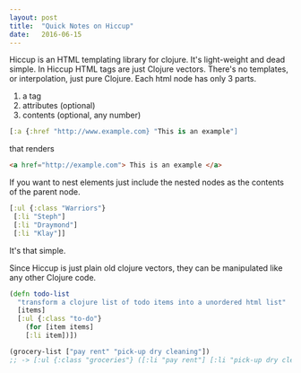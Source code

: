 ```yaml
---
layout: post
title:  "Quick Notes on Hiccup"
date:   2016-06-15
---
```


Hiccup is an HTML templating library for clojure. It's light-weight and dead simple. In Hiccup HTML tags
are just Clojure vectors. There's no templates, or interpolation, just pure Clojure. Each html node has only 3 parts.

1. a tag
2. attributes (optional)
3. contents (optional, any number)

```clojure
[:a {:href "http://www.example.com} "This is an example"]
```

that renders

```html
<a href="http://example.com"> This is an example </a>
```


If you want to nest elements just include the nested nodes as the contents of the parent node.

```clojure
[:ul {:class "Warriors"}
 [:li "Steph"]
 [:li "Draymond"]
 [:li "Klay"]]
```

It's that simple.

Since Hiccup is just plain old clojure vectors, they can be manipulated like any other
Clojure code.

```clojure
(defn todo-list
  "transform a clojure list of todo items into a unordered html list"
  [items]
  [:ul {:class "to-do"}
    (for [item items]
    [:li item])])

(grocery-list ["pay rent" "pick-up dry cleaning"])
;; -> [:ul {:class "groceries"} ([:li "pay rent"] [:li "pick-up dry cleaning"])]

```
